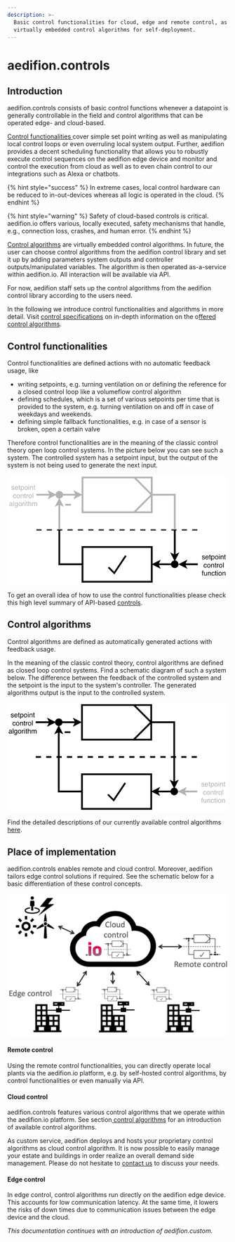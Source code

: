 ```yaml
---
description: >-
  Basic control functionalities for cloud, edge and remote control, as well as 
  virtually embedded control algorithms for self-deployment.
---
```


# aedifion.controls

## Introduction

aedifion.controls consists of basic control functions whenever a datapoint is generally controllable in the field and control algorithms that can be operated edge- and cloud-based.

[Control functionalities ](aedifion.controls.md#control-functionalities)cover simple set point writing as well as manipulating local control loops or even overruling local system output. Further, aedifion provides  a decent scheduling functionality that allows you to robustly execute control sequences on the aedifion edge device and monitor and control the execution from cloud as well as to even chain control to our integrations such as Alexa or chatbots. 

{% hint style="success" %}
In extreme cases, local control hardware can be reduced to in-out-devices whereas all logic is operated in the cloud.
{% endhint %}

{% hint style="warning" %}
Safety of cloud-based controls is critical. aedifion.io offers various, locally executed, safety mechanisms that handle, e.g., connection loss, crashes, and human error.
{% endhint %}

[Control algorithms](aedifion.controls.md#control-algorithms) are virtually embedded control algorithms. In future, the user can choose control algorithms from the aedifion control library and set it up by adding parameters system outputs and controller outputs/manipulated variables. The algorithm is then operated as-a-service within aedifion.io. All interaction will be available via API.

For now, aedifion staff sets up the control algorithms from the aedifion control library according to the users need.

In the following we introduce control functionalities and algorithms in more detail. Visit [control specifications](engineers/specifications/controls.md) on in-depth information on the o[ffered control algorithms](engineers/specifications/controls.md#available-algorithms).

## Control functionalities

Control functionalities are defined actions with no automatic feedback usage, like

* writing setpoints, e.g. turning ventilation on or defining the reference for a closed control loop like a volumeflow control algorithm
* defining schedules, which is a set of various setpoints per time that is provided to the system, e.g. turning ventilation on and off in case of weekdays and weekends.
* defining simple fallback functionalities, e.g. in case of a sensor is broken, open a certain valve

Therefore control functionalities are in the meaning of the classic control theory open loop control systems. In the picture below you can see such a system. The controlled system has a setpoint input, but the output of the system is not being used to generate the next input.

![open loop control system to explain concept of control functionalities](.gitbook/assets/bildschirmfoto-2019-03-05-um-10.14.09.png)

To get an overall idea of how to use the control functionalities please check this high level summary of API-based [controls](developers/api-documentation/guides-and-tutorials/setpoints-and-schedules.md).

## Control algorithms

Control algorithms are defined as automatically generated actions with feedback usage.

In the meaning of the classic control theory, control algorithms are defined as closed loop control systems. Find a schematic diagram of such a system below. The difference between the feedback of the controlled system and the setpoint is the input to the system's controller. The generated algorithms output is the input to the controlled system.

![closed loop control system to explain concept of control algorithms](.gitbook/assets/bildschirmfoto-2019-03-05-um-10.21.10.png)

Find the detailed descriptions of our currently available control algorithms [here](engineers/specifications/controls.md).

## Place of implementation

aedifion.controls enables remote and cloud control. Moreover, aedifion tailors edge control solutions if required. See the schematic below for a basic differentiation of these control concepts.



![Differentiation of control concepts](.gitbook/assets/bildschirmfoto-2019-02-28-um-12.46.03.png)

#### Remote control

Using the remote control functionalities, you can directly operate local plants via the aedifion.io platform, e.g. by self-hosted control algorithms, by control functionalities or even manually via API.

#### Cloud control

aedifion.controls features various control algorithms that we operate within the aedifion.io platform. See section[ control algorithms](engineers/specifications/controls.md) for an introduction of available control algorithms.

As custom service, aedifion deploys and hosts your proprietary control algorithms as cloud control algorithm. It is now possible to easily manage your estate and buildings in order realize an overall demand side management. Please do not hesitate to [contact us](contact.md) to discuss your needs. 

#### Edge control

In edge control, control algorithms run directly on the aedifion edge device. This accounts for low communication latency. At the same time, it lowers the risks of down times due to communication issues between the edge device and the cloud.



_This documentation continues with an introduction of aedifion.custom._ 

